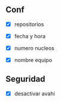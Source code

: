 
## Conf

- [x] repositorios
- [x] fecha y hora
- [x] numero nucleos
- [x] nombre equipo


## Seguridad

- [x] desactivar avahi
